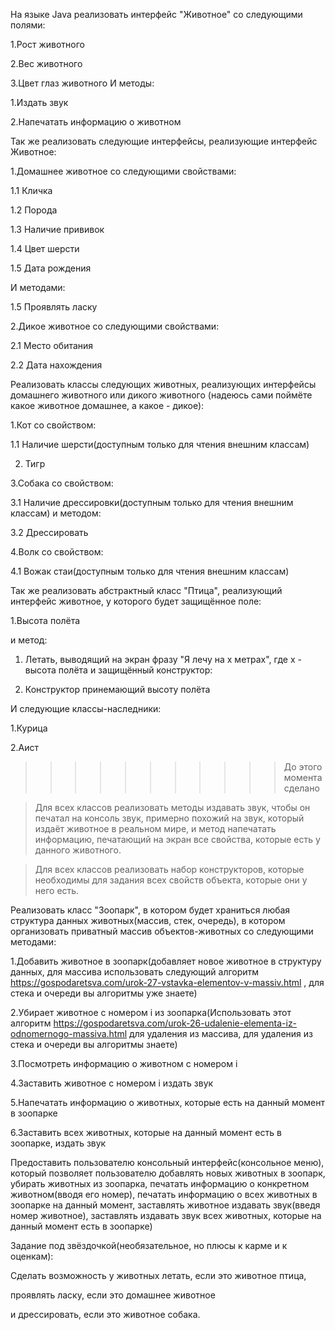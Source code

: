 На языке Java реализовать интерфейс "Животное" со следующими полями:

1.Рост животного

2.Вес животного

3.Цвет глаз животного
И методы:

1.Издать звук

2.Напечатать информацию о животном

Так же реализовать следующие интерфейсы, реализующие интерфейс Животное:

1.Домашнее животное со следующими свойствами:

1.1 Кличка

1.2 Порода

1.3 Наличие прививок

1.4 Цвет шерсти

1.5 Дата рождения

И методами:

1.5 Проявлять ласку

2.Дикое животное со следующими свойствами:

2.1 Место обитания

2.2 Дата нахождения

Реализовать классы следующих животных, реализующих интерфейсы
домашнего животного или дикого животного
(надеюсь сами поймёте какое животное домашнее, а какое - дикое):

1.Кот со свойством:

1.1 Наличие шерсти(доступным только для чтения внешним классам)

2. Тигр

3.Собака со свойством:

3.1 Наличие дрессировки(доступным только для чтения внешним классам)
и методом:

3.2 Дрессировать

4.Волк со свойством:

4.1 Вожак стаи(доступным только для чтения внешним классам)

Так же реализовать абстрактный класс "Птица", реализующий интерфейс животное, у которого будет защищённое поле:

1.Высота полёта

и метод:

1. Летать, выводящий на экран фразу "Я лечу на x метрах", где x - высота полёта
   и защищённый конструктор:
   
2. Конструктор принемающий высоту полёта

И следующие классы-наследники:
   
1.Курица
   
2.Аист

>>>>>>>>>>>До этого момента сделано
>

>Для всех классов реализовать методы издавать звук, чтобы он печатал на консоль звук, примерно похожий на звук, который издаёт животное в реальном мире, 
и метод напечатать информацию, печатающий на экран все свойства, которые есть у данного животного. 

>Для всех классов реализовать набор конструкторов, которые необходимы 
для задания всех свойств объекта, которые они у него есть.
   
Реализовать класс "Зоопарк", в котором будет храниться любая структура данных животных(массив, стек, очередь), в котором организовать приватный массив объектов-животных со следующими методами:
   
1.Добавить животное в зоопарк(добавляет новое животное в структуру данных, для массива использовать следующий алгоритм https://gospodaretsva.com/urok-27-vstavka-elementov-v-massiv.html , для стека и очереди вы алгоритмы уже знаете)
   
2.Убирает животное с номером i из зоопарка(Использовать этот алгоритм 
https://gospodaretsva.com/urok-26-udalenie-elementa-iz-odnomernogo-massiva.html 
для удаления из массива, для удаления из стека и очереди вы алгоритмы знаете)
   
3.Посмотреть информацию о животном с номером i
   
4.Заставить животное с номером i издать звук
   
5.Напечатать информацию о животных, которые есть на данный момент в зоопарке
   
6.Заставить всех животных, которые на данный момент есть в зоопарке, издать звук
   
Предоставить пользователю консольный интерфейс(консольное меню), 
который позволяет пользователю добавлять новых животных в зоопарк, 
убирать животных из зоопарка, печатать информацию о конкретном животном(вводя его номер),
печатать информацию о всех животных в зоопарке на данный момент, 
заставлять животное издавать звук(введя номер животное), 
заставлять издавать звук всех животных, 
которые на данный момент есть в зоопарке)
   
Задание под звёздочкой(необязательное, но плюсы к карме и к оценкам): 

Сделать возможность у животных летать, если это животное птица, 

проявлять ласку, если это домашнее животное 

и дрессировать, если это животное собака.